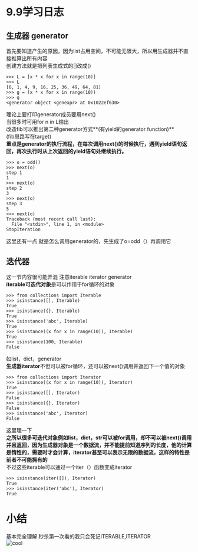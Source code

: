 9.9学习日志
====
生成器 generator
----
首先要知道产生的原因，因为list占用空间，不可能无限大，所以用生成器并不直接推算出所有内容<br>
创建方法就是把列表生成式的[]改成()<br>
```
>>> L = [x * x for x in range(10)]
>>> L
[0, 1, 4, 9, 16, 25, 36, 49, 64, 81]
>>> g = (x * x for x in range(10))
>>> g
<generator object <genexpr> at 0x1022ef630>
```
理论上要打印generator成员要用next()<br>
当很多时可用for n in L输出<br>
改造fib可以推出第二种generator方式**(有yield的generator function)**<br>
(fib思路写在target)<br>
**重点是generator的执行流程，在每次调用next()的时候执行，遇到yield语句返回，再次执行时从上次返回的yield语句处继续执行。**<br>
```
>>> o = odd()
>>> next(o)
step 1
1
>>> next(o)
step 2
3
>>> next(o)
step 3
5
>>> next(o)
Traceback (most recent call last):
  File "<stdin>", line 1, in <module>
StopIteration
```
这里还有一点 就是怎么调用generator的，先生成了o=odd（）再调用它<br>

迭代器
----
这一节内容很可能弄混 注意iterable iterator generator<br>
**iterable可迭代对象**是可以作用于for循环的对象<br>
```
>>> from collections import Iterable
>>> isinstance([], Iterable)
True
>>> isinstance({}, Iterable)
True
>>> isinstance('abc', Iterable)
True
>>> isinstance((x for x in range(10)), Iterable)
True
>>> isinstance(100, Iterable)
False

```
如list，dict，generator<br>
**生成器iterator**不但可以被for循环，还可以被next()调用并返回下一个值的对象<br>
```
>>> from collections import Iterator
>>> isinstance((x for x in range(10)), Iterator)
True
>>> isinstance([], Iterator)
False
>>> isinstance({}, Iterator)
False
>>> isinstance('abc', Iterator)
False

```
这里理一下<br>
**之所以很多可迭代对象例如list，dict，str可以被for调用，却不可以被next()调用并且返回，因为生成器对象是一个数据流，并不能提前知道序列的长度，他的计算是惰性的，需要时才会计算，iterator甚至可以表示无限的数据流，这样的特性是前者不可能拥有的**<br>
不过这些iterable可以通过一个iter（）函数变成iterator<br>
```
>>> isinstance(iter([]), Iterator)
True
>>> isinstance(iter('abc'), Iterator)
True

```
小结
===
基本完全理解 秒杀第一次看的我只会死记ITERABLE,ITERATOR<br>
![cool](https://timgsa.baidu.com/timg?image&quality=80&size=b9999_10000&sec=1536484829430&di=4ace37b3793a84a7f0d6656159f574b6&imgtype=0&src=http%3A%2F%2Fwx1.sinaimg.cn%2Fthumb150%2F006HodI6ly1fejwu9an5qj306404tgm2.jpg)


